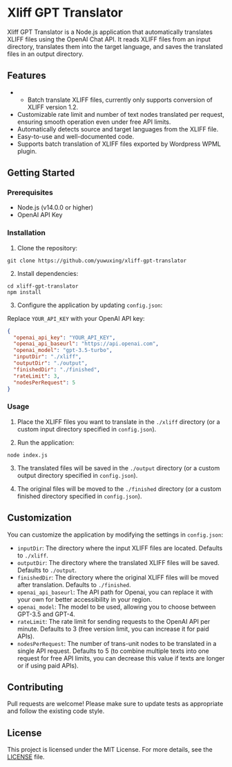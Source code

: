 # Xliff GPT Translator

Xliff GPT Translator is a Node.js application that automatically translates XLIFF files using the OpenAI Chat API. It reads XLIFF files from an input directory, translates them into the target language, and saves the translated files in an output directory.

## Features

- - Batch translate XLIFF files, currently only supports conversion of XLIFF version 1.2. 
- Customizable rate limit and number of text nodes translated per request, ensuring smooth operation even under free API limits.
- Automatically detects source and target languages from the XLIFF file.
- Easy-to-use and well-documented code.
- Supports batch translation of XLIFF files exported by Wordpress WPML plugin.

## Getting Started

### Prerequisites

- Node.js (v14.0.0 or higher)
- OpenAI API Key

### Installation

1. Clone the repository:

```
git clone https://github.com/yuwuxing/xliff-gpt-translator
```

2. Install dependencies:

```
cd xliff-gpt-translator
npm install
```

3. Configure the application by updating `config.json`:

Replace `YOUR_API_KEY` with your OpenAI API key:

```json
{
  "openai_api_key": "YOUR_API_KEY",
  "openai_api_baseurl": "https://api.openai.com",
  "openai_model": "gpt-3.5-turbo",
  "inputDir": "./xliff",
  "outputDir": "./output",
  "finishedDir": "./finished",
  "rateLimit": 3,
  "nodesPerRequest": 5
}
```

### Usage

1. Place the XLIFF files you want to translate in the `./xliff` directory (or a custom input directory specified in `config.json`).

2. Run the application:

```
node index.js
```

3. The translated files will be saved in the `./output` directory (or a custom output directory specified in `config.json`).

4. The original files will be moved to the `./finished` directory (or a custom finished directory specified in `config.json`).

## Customization

You can customize the application by modifying the settings in `config.json`:

- `inputDir`: The directory where the input XLIFF files are located. Defaults to `./xliff`.
- `outputDir`: The directory where the translated XLIFF files will be saved. Defaults to `./output`.
- `finishedDir`: The directory where the original XLIFF files will be moved after translation. Defaults to `./finished`.
- `openai_api_baseurl`: The API path for Openai, you can replace it with your own for better accessibility in your region.
- `openai_model`: The model to be used, allowing you to choose between GPT-3.5 and GPT-4.
- `rateLimit`: The rate limit for sending requests to the OpenAI API per minute. Defaults to 3 (free version limit, you can increase it for paid APIs).
- `nodesPerRequest`: The number of trans-unit nodes to be translated in a single API request. Defaults to 5 (to combine multiple texts into one request for free API limits, you can decrease this value if texts are longer or if using paid APIs).

## Contributing

Pull requests are welcome! Please make sure to update tests as appropriate and follow the existing code style.

## License

This project is licensed under the MIT License. For more details, see the [LICENSE](LICENSE) file.